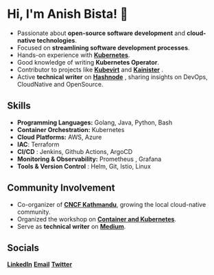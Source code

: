 
# Hi, I'm Anish Bista! 👋

- Passionate about **open-source software development** and **cloud-native technologies**.
- Focused on **streamlining software development processes**.
- Hands-on experience with [**Kubernetes**](https://kubernetes.io/).
- Good knowledge of writing **Kubernetes Operator**.
- Contributor to projects like [**Kubevirt**](https://github.com/kubevirt)   and [**Kainister**](https://github.com/kanisterio/kanister) .
- Active **technical writer** on [**Hashnode**](https://anish60.hashnode.dev)  , sharing insights on DevOps, CloudNative and OpenSource.
  
## Skills

- **Programming Languages:** Golang, Java, Python, Bash
- **Container Orchestration:** Kubernetes
- **Cloud Platforms:** AWS, Azure
- **IAC**: Terraform 
- **CI/CD** : Jenkins, Github Actions, ArgoCD
- **Monitoring & Observability:** Prometheus , Grafana
- **Tools & Version Control** : Helm, Git, Istio, Linux 

## Community Involvement

- Co-organizer of [**CNCF Kathmandu**](https://community.cncf.io/kathmandu/), growing the local cloud-native community.
- Organized the workshop on [**Container and Kubernetes**](https://community.cncf.io/events/details/cncf-kathmandu-presents-deep-dive-into-containers/cohost-kathmandu).
- Serve as **technical writer** on [**Medium**](https://medium.com/@anishbista053). 

## Socials

[**LinkedIn**](https://www.linkedin.com/in/anishbista)      [**Email**](mailto:anishbista053@gmail.com)      [**Twitter**](https://x.com/anishbista053)  


